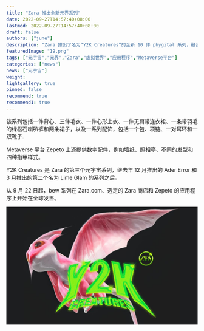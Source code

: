 ```yaml
---
title: "Zara 推出全新元界系列"
date: 2022-09-27T14:57:40+08:00
lastmod: 2022-09-27T14:57:40+08:00
draft: false
authors: ["june"]
description: "Zara 推出了名为“Y2K Creatures”的全新 10 件 phygital 系列，融合了“前沿时尚与幻想”。"
featuredImage: "19.png"
tags: ["元宇宙","元界","Zara","虚拟世界","应用程序","Metaverse平台"]
categories: ["news"]
news: ["元宇宙"]
weight: 
lightgallery: true
pinned: false
recommend: true
recommend1: true
---
```




该系列包括一件背心、三件毛衣、一件心形上衣、一件无肩带连衣裙、一条带羽毛的绿松石喇叭裤和两条裙子，以及一系列配饰，包括一个包、项链、一对耳环和一双靴子.

Metaverse 平台 Zepeto 上还提供数字配件，例如墙纸、照相亭、不同的发型和四种指甲样式。

Y2K Creatures 是 Zara 的第三个元宇宙系列，继去年 12 月推出的 Ader Error 和 3 月推出的第二个名为 Lime Glam 的系列之后。

从 9 月 22 日起，bew 系列在 Zara.com、选定的 Zara 商店和 Zepeto 的应用程序上开始在全球发售。

![Drapers - Zara 推出全新元节系列](18.jpeg)